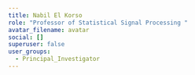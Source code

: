 ```yaml
---
title: Nabil El Korso
role: "Professor of Statistical Signal Processing "
avatar_filename: avatar
social: []
superuser: false
user_groups:
  - Principal_Investigator
---
```

